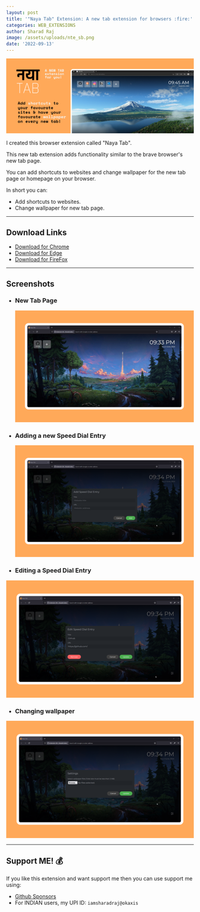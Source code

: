 ```yaml
---
layout: post
title: '"Naya Tab" Extension: A new tab extension for browsers :fire:'
categories: WEB_EXTENSIONS
author: Sharad Raj
image: /assets/uploads/nte_sb.png
date: '2022-09-13'
---
```


![Small banner](/assets/uploads/nte_lb.png "Small banner")

I created this browser extension called "Naya Tab".

This new tab extension adds functionality similar to the brave browser's new tab page.

You can add shortcuts to websites and change wallpaper for the new tab page or homepage on your browser.

In short you can:
* Add shortcuts to websites.
* Change wallpaper for new tab page.

---

## Download Links

* [Download for Chrome](https://chrome.google.com/webstore/detail/naya-tab-a-new-tab-extens/elkihnemphmfjgflemaaacidldmebpll)
* [Download for Edge](https://microsoftedge.microsoft.com/addons/detail/naya-tab-a-new-tab-exte/nclaeoangfbocckefkmmiabicmfcpolg)
* [Download for FireFox](https://addons.mozilla.org/en-US/firefox/addon/naya-tab/)

---

## Screenshots

* ### New Tab Page
  ![Snap 1](/assets/uploads/nte_s1.png "Snap 1")
* ### Adding a new Speed Dial Entry
  ![Snap 2](/assets/uploads/nte_s2.png "Snap 2")
* ### Editing a Speed Dial Entry 
![Snap 3](/assets/uploads/nte_s3.png "Snap 3")
* ### Changing wallpaper 
![Snap 4](/assets/uploads/nte_s4.png "Snap 4")

---

## Support ME! :moneybag:

If you like this extension and want support me then you can use support me using:

* [Github Sponsors](https://github.com/sponsors/sharadcodes)
* For INDIAN users, my UPI ID: `iamsharadraj@okaxis`

